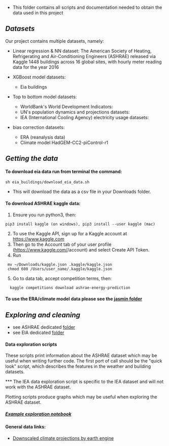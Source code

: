 * This folder contains all scripts and documentation needed to obtain the data used in this project 

## _Datasets_

Our project contains multiple datasets, namely:

- Linear regression & NN dataset:
The American Society of Heating, Refrigerating and Air-Conditioning Engineers (ASHRAE) released via Kaggle 1448 buildings across 16 global sites, with hourly meter reading data for the year 2016

- XGBoost model datasets: 
  - Eia buildings

- Top to bottom model datasets:
  - WorldBank's World Development Indicators:
  - UN's population dynamics and projections datasets:
  - IEA (International Cooling Agency) electricity usage datasets:

- bias correction datasets:
  - ERA (reanalysis data)
  - Climate model HadGEM-CC2-piControl-r1

## _Getting the data_

#### To download eia data run from terminal the command:
```
sh eia_buildings/download_eia_data.sh
```
* This will download the data as a csv file in your Downloads folder.

#### To download ASHRAE kaggle data: 
1. Ensure you run python3, then:
```
pip3 install kaggle (on windows), pip3 install --user kaggle (mac)

```
2. To use the Kaggle API, sign up for a Kaggle account at https://www.kaggle.com
3. Then go to the Account tab of your user profile (https://www.kaggle.com/<username>/account) and select Create API Token.
4. Run
  ```
   mv ~/Downloads/kaggle.json .kaggle/kaggle.json
   chmod 600 /Users/user_name/.kaggle/kaggle.json
  ```
 5. Go to data tab, accept competition terms, then:
  ```
    kaggle competitions download ashrae-energy-prediction
  ```
  
#### To use the ERA/climate model data please see the [jasmin folder](https://github.com/michellewl/building_resilience/tree/omer/data/bias_correction/jasmin)

## _Exploring and cleaning_
- see ASHRAE dedicated [folder](https://github.com/michellewl/building_resilience/tree/omer/data/ashrae) 
- see EIA dedicated [folder](https://github.com/michellewl/building_resilience/tree/omer/other/anna)

#### Data exploration scripts
These scripts print information about the ASHRAE dataset which may be useful when writing further code. The first port of call should be the "quick look" script, which describes the features in the weather and building datasets.

*** The IEA data exploration script is specific to the IEA dataset and will not work with the ASHRAE dataset.

Plotting scripts produce graphs which may be useful when exploring the ASHRAE dataset.

  ##### [Example exploration notebook](https://github.com/michellewl/building_resilience/blob/omer/data/ashrae/exploration/notebooks/Exploration_ASHRAE.ipynb)  
  
  
 
#### General data links:
- [Downscaled climate projections by earth engine](https://developers.google.com/earth-engine/datasets/catalog/NASA_NEX-GDDP)

